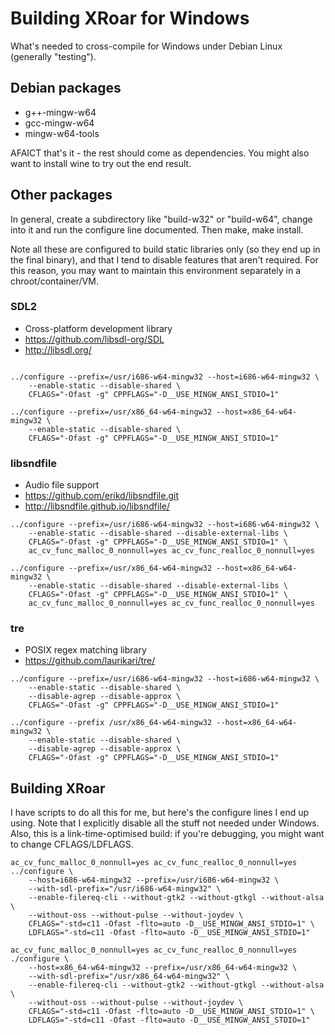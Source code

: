 # Building XRoar for Windows

What's needed to cross-compile for Windows under Debian Linux (generally
"testing").

## Debian packages

 * g++-mingw-w64
 * gcc-mingw-w64
 * mingw-w64-tools

AFAICT that's it - the rest should come as dependencies.  You might also
want to install wine to try out the end result.

## Other packages

In general, create a subdirectory like "build-w32" or "build-w64", change into
it and run the configure line documented.  Then make, make install.

Note all these are configured to build static libraries only (so they end up in
the final binary), and that I tend to disable features that aren't required.
For this reason, you may want to maintain this environment separately in a
chroot/container/VM.

### SDL2

 * Cross-platform development library
 * https://github.com/libsdl-org/SDL
 * http://libsdl.org/

~~~

../configure --prefix=/usr/i686-w64-mingw32 --host=i686-w64-mingw32 \
    --enable-static --disable-shared \
    CFLAGS="-Ofast -g" CPPFLAGS="-D__USE_MINGW_ANSI_STDIO=1"

../configure --prefix=/usr/x86_64-w64-mingw32 --host=x86_64-w64-mingw32 \
    --enable-static --disable-shared \
    CFLAGS="-Ofast -g" CPPFLAGS="-D__USE_MINGW_ANSI_STDIO=1"
~~~


### libsndfile

 * Audio file support
 * https://github.com/erikd/libsndfile.git
 * http://libsndfile.github.io/libsndfile/

~~~
../configure --prefix=/usr/i686-w64-mingw32 --host=i686-w64-mingw32 \
    --enable-static --disable-shared --disable-external-libs \
    CFLAGS="-Ofast -g" CPPFLAGS="-D__USE_MINGW_ANSI_STDIO=1" \
    ac_cv_func_malloc_0_nonnull=yes ac_cv_func_realloc_0_nonnull=yes

../configure --prefix=/usr/x86_64-w64-mingw32 --host=x86_64-w64-mingw32 \
    --enable-static --disable-shared --disable-external-libs \
    CFLAGS="-Ofast -g" CPPFLAGS="-D__USE_MINGW_ANSI_STDIO=1" \
    ac_cv_func_malloc_0_nonnull=yes ac_cv_func_realloc_0_nonnull=yes
~~~

### tre

 * POSIX regex matching library
 * https://github.com/laurikari/tre/

~~~
../configure --prefix=/usr/i686-w64-mingw32 --host=i686-w64-mingw32 \
    --enable-static --disable-shared \
    --disable-agrep --disable-approx \
    CFLAGS="-Ofast -g" CPPFLAGS="-D__USE_MINGW_ANSI_STDIO=1"

../configure --prefix /usr/x86_64-w64-mingw32 --host=x86_64-w64-mingw32 \
    --enable-static --disable-shared \
    --disable-agrep --disable-approx \
    CFLAGS="-Ofast -g" CPPFLAGS="-D__USE_MINGW_ANSI_STDIO=1"
~~~

## Building XRoar

I have scripts to do all this for me, but here's the configure lines I end up
using.  Note that I explicitly disable all the stuff not needed under Windows.
Also, this is a link-time-optimised build: if you're debugging, you might want
to change CFLAGS/LDFLAGS.

~~~
ac_cv_func_malloc_0_nonnull=yes ac_cv_func_realloc_0_nonnull=yes ../configure \
    --host=i686-w64-mingw32 --prefix=/usr/i686-w64-mingw32 \
    --with-sdl-prefix="/usr/i686-w64-mingw32" \
    --enable-filereq-cli --without-gtk2 --without-gtkgl --without-alsa \
    --without-oss --without-pulse --without-joydev \
    CFLAGS="-std=c11 -Ofast -flto=auto -D__USE_MINGW_ANSI_STDIO=1" \
    LDFLAGS="-std=c11 -Ofast -flto=auto -D__USE_MINGW_ANSI_STDIO=1"

ac_cv_func_malloc_0_nonnull=yes ac_cv_func_realloc_0_nonnull=yes ./configure \
    --host=x86_64-w64-mingw32 --prefix=/usr/x86_64-w64-mingw32 \
    --with-sdl-prefix="/usr/x86_64-w64-mingw32" \
    --enable-filereq-cli --without-gtk2 --without-gtkgl --without-alsa \
    --without-oss --without-pulse --without-joydev \
    CFLAGS="-std=c11 -Ofast -flto=auto -D__USE_MINGW_ANSI_STDIO=1" \
    LDFLAGS="-std=c11 -Ofast -flto=auto -D__USE_MINGW_ANSI_STDIO=1"
~~~
